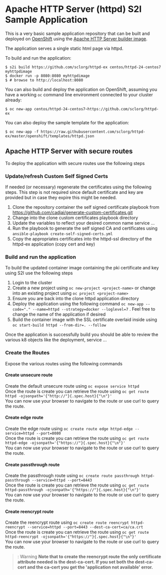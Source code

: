 # Apache HTTP Server (httpd) S2I Sample Application

This is a very basic sample application repository that can be built and deployed
on [OpenShift](https://www.openshift.com) using the [Apache HTTP Server builder image](https://github.com/sclorg/httpd-container).

The application serves a single static html page via httpd.

To build and run the application:

```
$ s2i build https://github.com/sclorg/httpd-ex centos/httpd-24-centos7 myhttpdimage
$ docker run -p 8080:8080 myhttpdimage
$ # browse to http://localhost:8080
```

You can also build and deploy the application on OpenShift, assuming you have a
working `oc` command line environment connected to your cluster already:

`$ oc new-app centos/httpd-24-centos7~https://github.com/sclorg/httpd-ex`

You can also deploy the sample template for the application:

`$ oc new-app -f https://raw.githubusercontent.com/sclorg/httpd-ex/master/openshift/templates/httpd.json`


## Apache HTTP Server with secure routes

To deploy the application with secure routes use the following steps

### Update/refresh Custom Self Signed Certs
If needed (or necessary) regenerate the certificates using the following steps. This step is not required since default certificate and key are provided but in case they expire this might be needed.

1. Clone the repository container the self signed certificate playbook from https://github.com/cadjai/generate-custom-certificates.git
2. Change into the clone custom certificates playbook directory 
3. Update the variables to reflect your desired common name service ...
4. Run the playbook to generate the self signed CA and certificates using `ansible-playbook create-self-signed-certs.yml`
5. Copy the appropriates certificates into the httpd-ssl directory of the httpd-ex application (copy cert and key)


### Build and run the application
To build the updated container image containing the pki certificate and key using S2I use the following steps

1. Login to the cluster
2. Create a new project using `oc new-project <project-name>` or change into an existing project using `oc project <project-name>`
3. Ensure you are back into the clone httpd application directory
4. Deploy the application using the following command `oc new-app --code="." --name=httpd --strategy=docker --loglevel=7` . Feel free to change the name of the application if desired
5. Build the container image with the SSL certificate overlaid inside using `oc start-build httpd --from-dir=. --follow`

Once the application is successfully build you should be able to review the various k8 objects like the deployment, service ...

### Create the Routes

Expose the various routes using the following commands

#### Create unsecure route

Create the default unsecure route using `oc expose service httpd`  
Once the route is create you can retrieve the route using `oc get route httpd -ojsonpath='{"http://"}{.spec.host}{"\n"}'`   
You can now use your browser to navigate to the route or use curl to query the route. 

#### Create edge route

Create the edge route using `oc create route edge httpd-edge --service=httpd --port=8080`  
Once the route is create you can retrieve the route using `oc get route httpd-edge -ojsonpath='{"https://"}{.spec.host}{"\n"}'`   
You can now use your browser to navigate to the route or use curl to query the route. 

#### Create passthrough route 

Create the passthrough route using `oc create route passthrough httpd-passthrough --service=httpd --port=8443`  
Once the route is create you can retrieve the route using `oc get route httpd-passthrough -ojsonpath='{"https://"}{.spec.host}{"\n"}'`   
You can now use your browser to navigate to the route or use curl to query the route. 

#### Create reencrypt route

Create the reencrypt route using `oc create route reencrypt httpd-reencrypt --service=httpd --port=8443 --dest-ca-cert=ca/ca.crt`  
Once the route is create you can retrieve the route using `oc get route httpd-reencrypt -ojsonpath='{"https://"}{.spec.host}{"\n"}'`  
You can now use your browser to navigate to the route or use curl to query the route.   

> : Warning **Note that to create the reencrypt route the only certificate attribute needed is the dest-ca-cert. If you set both the dest-ca-cert and the ca-cert you get the 'application not available' error.**
